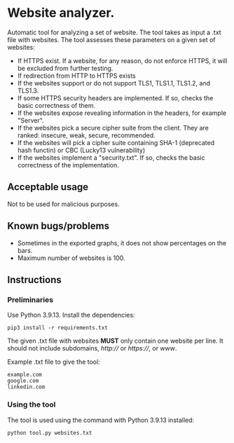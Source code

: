 # Website analyzer. 
 Automatic tool for analyzing a set of website. The tool takes as input a .txt file with websites. The tool assesses these parameters on a given set of websites:
 - If HTTPS exist. If a website, for any reason, do not enforce HTTPS, it will be excluded from further testing.
 - If redirection from HTTP to HTTPS exists
 - If the websites support or do not support TLS1, TLS1.1, TLS1.2, and TLS1.3.
 - If some HTTPS security headers are implemented. If so, checks the basic correctness of them.
 - If the websites expose revealing information in the headers, for example "Server".
 - If the websites pick a secure cipher suite from the client. They are ranked: insecure, weak, secure, recommended.
 - If the websites will pick a cipher suite containing SHA-1 (deprecated hash functin) or CBC (Lucky13 vulnerability)
 - If the websites implement a "security.txt". If so, checks the basic correctness of the implementation.
## Acceptable usage
Not to be used for malicious purposes.
## Known bugs/problems
- Sometimes in the exported graphs, it does not show percentages on the bars.
- Maximum number of websites is 100.
## Instructions
### Preliminaries
Use Python 3.9.13.
Install the dependencies:
```
pip3 install -r requirements.txt
```
The given .txt file with websites **MUST** only contain one website per line. It should not include subdomains, *http://* or *https://*, or *www*.

Example .txt file to give the tool:
```
example.com
google.com
linkedin.com
```
### Using the tool
The tool is used using the command with Python 3.9.13 installed:
```
python tool.py websites.txt
```
